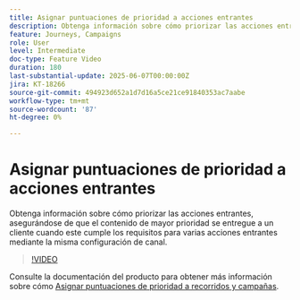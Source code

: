 ```yaml
---
title: Asignar puntuaciones de prioridad a acciones entrantes
description: Obtenga información sobre cómo priorizar las acciones entrantes, asegurándose de que el contenido de mayor prioridad se entregue a un cliente cuando este cumple los requisitos para varias acciones entrantes mediante la misma configuración de canal.
feature: Journeys, Campaigns
role: User
level: Intermediate
doc-type: Feature Video
duration: 180
last-substantial-update: 2025-06-07T00:00:00Z
jira: KT-18266
source-git-commit: 494923d652a1d7d16a5ce21ce91840353ac7aabe
workflow-type: tm+mt
source-wordcount: '87'
ht-degree: 0%

---
```



# Asignar puntuaciones de prioridad a acciones entrantes

Obtenga información sobre cómo priorizar las acciones entrantes, asegurándose de que el contenido de mayor prioridad se entregue a un cliente cuando este cumple los requisitos para varias acciones entrantes mediante la misma configuración de canal.

>[!VIDEO](https://video.tv.adobe.com/v/3435529/?learn=on&enablevpops)

Consulte la documentación del producto para obtener más información sobre cómo [Asignar puntuaciones de prioridad a recorridos y campañas](https://experienceleague.adobe.com/en/docs/journey-optimizer/using/conflict-prioritization/priority-scores).
